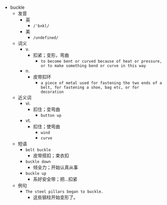 - buckle
  - 发音
    - 英
      - `/'bʌkl/`
    - 美
      - `/undefined/`
  - 词义
    - v.
      - 扣紧；变形，弯曲
        - `to become bent or curved because of heat or pressure, or to make something bend or curve in this way`
    - n.
      - 皮带扣环
        - `a piece of metal used for fastening the two ends of a belt, for fastening a shoe, bag etc, or for decoration`
  - 近义词
    - vi.
      - 扣住；变弯曲
        - `button up`
    - vt.
      - 扣住；使弯曲
        - `wind`
        - `curve`
  - 短语
    - `belt buckle`
      - 皮带搭扣；束衣扣 
    - `buckle down`
      - 倾全力；开始认真从事 
    - `buckle up`
      - 系好安全带；把…扣紧 
  - 例句
    - `The steel pillars began to buckle.`
      - 这些钢柱开始变形了。

